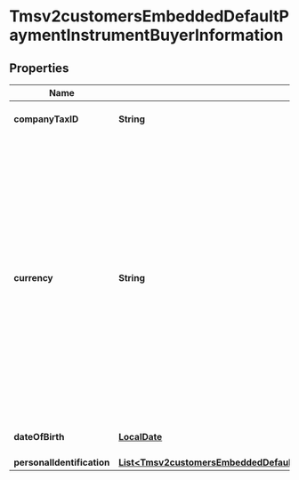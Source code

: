 
# Tmsv2customersEmbeddedDefaultPaymentInstrumentBuyerInformation

## Properties
Name | Type | Description | Notes
------------ | ------------- | ------------- | -------------
**companyTaxID** | **String** | Company&#39;s tax identifier. This is only used for eCheck service.  |  [optional]
**currency** | **String** | Currency used for the order. Use the three-character I[ISO Standard Currency Codes.](http://apps.cybersource.com/library/documentation/sbc/quickref/currencies.pdf)  For details about currency as used in partial authorizations, see \&quot;Features for Debit Cards and Prepaid Cards\&quot; in the [Credit Card Services Using the SCMP API Guide](https://apps.cybersource.com/library/documentation/dev_guides/CC_Svcs_SCMP_API/html/)  For an authorization reversal (&#x60;reversalInformation&#x60;) or a capture (&#x60;processingOptions.capture&#x60; is set to &#x60;true&#x60;), you must use the same currency that you used in your payment authorization request.  #### DCC for First Data Your local currency. For details, see the &#x60;currency&#x60; field description in [Dynamic Currency Conversion For First Data Using the SCMP API](http://apps.cybersource.com/library/documentation/dev_guides/DCC_FirstData_SCMP/DCC_FirstData_SCMP_API.pdf).  |  [optional]
**dateOfBirth** | [**LocalDate**](LocalDate.md) | Date of birth of the customer. Format: YYYY-MM-DD  |  [optional]
**personalIdentification** | [**List&lt;Tmsv2customersEmbeddedDefaultPaymentInstrumentBuyerInformationPersonalIdentification&gt;**](Tmsv2customersEmbeddedDefaultPaymentInstrumentBuyerInformationPersonalIdentification.md) |  |  [optional]



